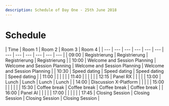 ```yaml
---
description: Schedule of Day One - 25th June 2018
---
```


# Schedule

| Time | Room 1 | Room 2 | Room 3 | Room 4 |
| --- | --- | --- | --- | --- | --- | --- | --- | --- | --- | --- | --- |
| 09:00 | Registrierung | Registrierung | Registrierung | Registrierung |
| 10:00 | Welcome and Session Planning | Welcome and Session Planning | Welcome and Session Planning | Welcome and Session Planning |
| 10:30 | Speed dating |  Speed dating |  Speed dating | Speed dating |
| 11:00 |  |  |  | |
| 11:40 |  |  |  | |
| 12:15 | Panel RX |  |  | | 
| 13:00 | Lunch | Lunch | Lunch | Lunch |
| 14:00 | Discussion X-Platform |  |  | |
| 15:00 |  |  |  | |
| 15:30 | Coffee break | Coffee break | Coffee break | Coffee break |
| 16:00 | Panel AI |  |  | | 
| 17:00 |  |  |  | | 
| 17:45 | Closing Session | Closing Session | Closing Session | Closing Session |

